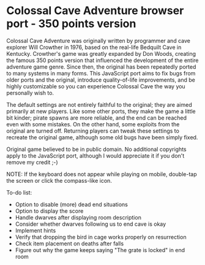 # Colossal Cave Adventure browser port - 350 points version
Colossal Cave Adventure was originally written by programmer and cave explorer Will Crowther in 1976, based on the real-life Bedquilt Cave in Kentucky.  Crowther's game was greatly expanded by Don Woods, creating the famous 350 points version that influenced the development of the entire adventure game genre. Since then, the original has been repeatedly ported to many systems in many forms.  This JavaScript port aims to fix bugs from older ports and the original, introduce quality-of-life improvements, and be highly customizable so you can experience Colossal Cave the way you personally wish to.

The default settings are not entirely faithful to the original; they are aimed primarily at new players.  Like some other ports, they make the game a little bit kinder; pirate spawns are more reliable, and the end can be reached even with some mistakes. On the other hand, some exploits from the original are turned off.  Returning players can tweak these settings to recreate the original game, although some old bugs have been simply fixed.

Original game believed to be in public domain. No additional copyrights apply to the JavaScript port, although I would appreciate it if you don't remove my credit ;-)

NOTE: If the keyboard does not appear while playing on mobile, double-tap the screen or click the compass-like icon.

To-do list:
- Option to disable (more) dead end situations
- Option to display the score
- Handle dwarves after displaying room description
- Consider whether dwarves following us to end cave is okay
- Implement hints
- Verify that dropping the bird in cage works properly on resurrection
- Check item placement on deaths after falls
- Figure out why the game keeps saying "The grate is locked" in end room
